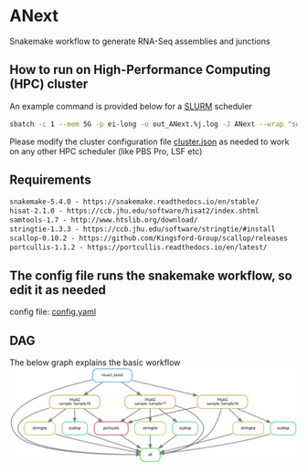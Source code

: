 # ANext
Snakemake workflow to generate RNA-Seq assemblies and junctions

## How to run on High-Performance Computing (HPC) cluster
An example command is provided below for a [SLURM](https://slurm.schedmd.com/) scheduler
```bash
sbatch -c 1 --mem 5G -p ei-long -o out_ANext.%j.log -J ANext --wrap "source snakemake-5.4.0 && snakemake --latency-wait 120 --cluster-config /path/to/cluster.json --configfile /path/to/config.yaml --snakefile ANext.smk -p --jobs 100 --cluster \"sbatch -p {cluster.partition} -c {cluster.c} --mem {cluster.mem} -J {cluster.J} -o {cluster.o}\""
```
Please modify the cluster configuration file [cluster.json](https://github.com/gemygk/ANext/blob/master/cluster.json) as needed to work on any other HPC scheduler (like PBS Pro, LSF etc)

## Requirements
```
snakemake-5.4.0 - https://snakemake.readthedocs.io/en/stable/
hisat-2.1.0 - https://ccb.jhu.edu/software/hisat2/index.shtml
samtools-1.7 - http://www.htslib.org/download/
stringtie-1.3.3 - https://ccb.jhu.edu/software/stringtie/#install
scallop-0.10.2 - https://github.com/Kingsford-Group/scallop/releases
portcullis-1.1.2 - https://portcullis.readthedocs.io/en/latest/
```
## The config file runs the snakemake workflow, so edit it as needed
config file: [config.yaml](https://github.com/gemygk/ANext/blob/master/config.yaml)

## DAG
The below graph explains the basic workflow
![alt text](https://github.com/gemygk/ANext/blob/master/ANext.smk.svg)

